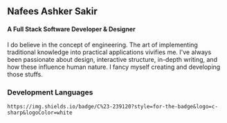 ## Nafees Ashker Sakir
#### A Full Stack Software Developer & Designer

I do believe in the concept of engineering. The art of implementing traditional knowledge into practical applications vivifies me. I've always been passionate about design, interactive structure, in-depth writing, and how these influence human nature. I fancy myself creating and developing those stuffs.

### Development Languages

`https://img.shields.io/badge/C%23-239120?style=for-the-badge&logo=c-sharp&logoColor=white`

